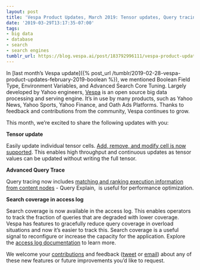 ```yaml
---
layout: post
title: 'Vespa Product Updates, March 2019: Tensor updates, Query tracing and coverage'
date: '2019-03-29T13:17:35-07:00'
tags:
- big data
- database
- search
- search engines
tumblr_url: https://blog.vespa.ai/post/183792996111/vespa-product-updates-march-2019-tensor-updates
---
```

In [last month’s Vespa update]({% post_url /tumblr/2019-02-28-vespa-product-updates-february-2019-boolean %}), we mentioned Boolean Field Type, Environment Variables, and Advanced Search Core Tuning. Largely developed by Yahoo engineers, [Vespa](https://github.com/vespa-engine/vespa) is an open source big data processing and serving engine. It’s in use by many products, such as Yahoo News, Yahoo Sports, Yahoo Finance, and Oath Ads Platforms. Thanks to feedback and contributions from the community, Vespa continues to grow.

This month, we’re excited to share the following updates with you:

**Tensor update**

Easily update individual tensor cells. [Add, remove, and modify cell is now supported](https://docs.vespa.ai/documentation/reference/document-json-format.html). This enables high throughput and continuous updates as tensor values can be updated without writing the full tensor.

**Advanced Query Trace**

Query tracing now includes [matching and ranking execution information from content nodes](https://docs.vespa.ai/documentation/reference/search-api-reference.html#tracelevel) - Query Explain, &nbsp;is useful for performance optimization.

**Search coverage in access log**

Search coverage is now available in the access log. This enables operators to track the fraction of queries that are degraded with lower coverage. Vespa has features to gracefully reduce query coverage in overload situations and now it’s easier to track this. Search coverage is a useful signal to reconfigure or increase the capacity for the application. Explore the [access log documentation](https://docs.vespa.ai/documentation/access-logging.html) to learn more.

We welcome your [contributions](https://github.com/vespa-engine/vespa/blob/master/CONTRIBUTING.md) and feedback ([tweet](https://twitter.com/vespaengine) or [email](mailto:info@vespa.ai)) about any of these new features or future improvements you’d like to request.

